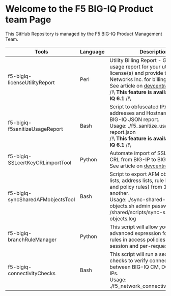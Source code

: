 # Welcome to the F5 BIG-IQ Product team Page

This GitHub Repository is managed by the F5 BIG-IQ Product Management Team.

Tools | Language | Description
------------ | ------------- | -------------
f5-bigiq-licenseUtilityReport | Perl | Utility Billing Report - Generate a usage report for your utility license(s) and provide to F5 Networks Inc. for billing purposes.<br/>See article on [devcentral](https://devcentral.f5.com/articles/generation-of-utility-billing-report-using-big-iqs-api-30193)<br/>/!\ **This feature is available in BIG-IQ 6.1** /!\
f5-bigiq-f5sanitizeUsageReport | Bash | Script to obfuscated IP/MAC addresses and Hostnames from a BIG-IQ JSON report.<br/>Usage: ./f5_sanitize_usage_report.sh report.json<br/>/!\ **This feature is available in BIG-IQ 6.1** /!\
f5-bigiq-SSLcertKeyCRLimportTool | Python | Automate import of SSL Cert, Key & CRL from BIG-IP to BIG-IQ.<br/>See article on [devcentral](https://devcentral.f5.com/articles/automate-import-of-ssl-certificate-key-crl-from-big-ip-to-big-iq-31899)
f5-bigiq-syncSharedAFMobjectsTool | Bash | Script to export AFM objects (port lists, address lists, rule lists, policies and policy rules) from 1 BIG-IQ to another.<br/>Usage: ./sync-shared-afm-objects.sh <big-iq-ip-target> admin password >> /shared/scripts/sync-shared-afm-objects.log
f5-bigiq-branchRuleManager | Python | This script will allow you to set advanced expression for branch rules in access policies (per-session and per-request).
f5-bigiq-connectivityChecks | Bash | This script will run a sequence checks to verify connectivity between BIG-IQ CM, DCD and BIG-IPs.<br/>Usage: ./f5_network_connectivity_checks.sh